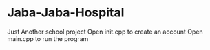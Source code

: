 # Jaba-Jaba-Hospital
Just Another school project
Open init.cpp to create an account
Open main.cpp to run the program
